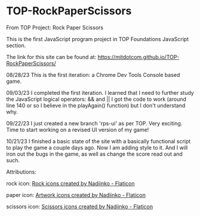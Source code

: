 # TOP-RockPaperScissors
From TOP Project: Rock Paper Scissors

This is the first JavaScript program project in TOP Foundations JavaScript section.

The link for this site can be found at: https://mitdotcom.github.io/TOP-RockPaperScissors/

08/28/23 This is the first iteration: a Chrome Dev Tools Console based game.

09/03/23 I completed the first iteration. I learned that I need to further study the JavaScript logical operators: && and || I got the code to work (around line 140 or so I believe in the playAgain() function) but I don't understand why.

09/22/23 I just created a new branch 'rps-ui' as per TOP. Very exciting. Time to start working on a revised UI version of my game!

10/21/23 I finished a basic state of the site with a basically functional script to play the game a couple days ago. Now I am adding style to it. And I will iron out the bugs in the game, as well as change the score read out and such.

Attributions: 

rock icon: <a href="https://www.flaticon.com/free-icons/rock" title="rock icons">Rock icons created by Nadiinko - Flaticon</a>

paper icon: <a href="https://www.flaticon.com/free-icons/artwork" title="artwork icons">Artwork icons created by Nadiinko - Flaticon</a>

scissors icon: <a href="https://www.flaticon.com/free-icons/scissors" title="scissors icons">Scissors icons created by Nadiinko - Flaticon</a>